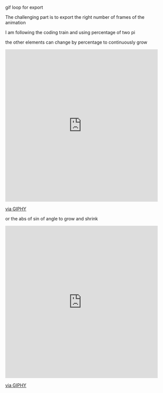 gif loop for export

The challenging part is to export the right number of frames of the animation

I am following the coding train and using percentage of two pi

the other elements can change by percentage to continuously grow


<iframe src="https://giphy.com/embed/GFTPiatIBptZpmx84l" width="480" height="480" frameBorder="0" class="giphy-embed" allowFullScreen></iframe><p><a href="https://giphy.com/gifs/GFTPiatIBptZpmx84l">via GIPHY</a></p>

or the abs of sin of angle to grow and shrink

<iframe src="https://giphy.com/embed/32D6ulo6HML12EA6XY" width="480" height="480" frameBorder="0" class="giphy-embed" allowFullScreen></iframe><p><a href="https://giphy.com/gifs/32D6ulo6HML12EA6XY">via GIPHY</a></p>
